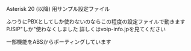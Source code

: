 Asterisk 20 (以降) 用サンプル設定ファイル

 ふつうにPBXとしてしか使わないのならこの程度の設定ファイルで動きます
 PJSIP"しか"使わなくしました
 詳しくはvoip-info.jpを見てください

 一部機能をABSからポーティングしています
